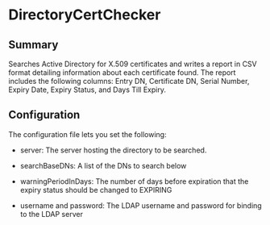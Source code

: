 # DirectoryCertChecker

## Summary
Searches Active Directory for X.509 certificates and writes a report in CSV format detailing information about each certificate found. The report includes the following columns: Entry DN, Certificate DN, Serial Number, Expiry Date, Expiry Status, and Days Till Expiry. 

## Configuration
The configuration file lets you set the following:

* server: The server hosting the directory to be searched.

* searchBaseDNs: A list of the DNs to search below

* warningPeriodInDays: The number of days before expiration that the expiry status should be changed to EXPIRING

* username and password: The LDAP username and password for binding to the LDAP server




